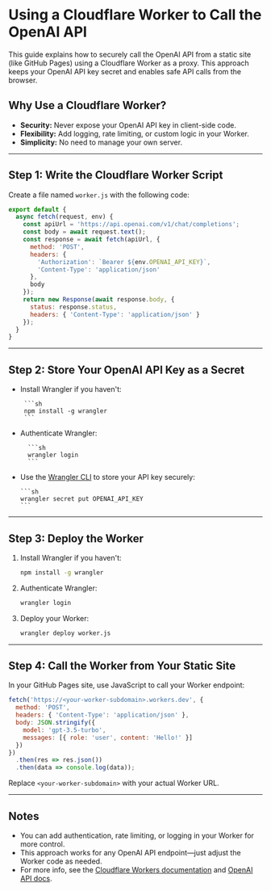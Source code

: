 # Using a Cloudflare Worker to Call the OpenAI API

This guide explains how to securely call the OpenAI API from a static site (like GitHub Pages) using a Cloudflare Worker as a proxy. This approach keeps your OpenAI API key secret and enables safe API calls from the browser.

## Why Use a Cloudflare Worker?

- **Security:** Never expose your OpenAI API key in client-side code.
- **Flexibility:** Add logging, rate limiting, or custom logic in your Worker.
- **Simplicity:** No need to manage your own server.

---

## Step 1: Write the Cloudflare Worker Script

Create a file named `worker.js` with the following code:

```js
export default {
  async fetch(request, env) {
    const apiUrl = 'https://api.openai.com/v1/chat/completions';
    const body = await request.text();
    const response = await fetch(apiUrl, {
      method: 'POST',
      headers: {
        'Authorization': `Bearer ${env.OPENAI_API_KEY}`,
        'Content-Type': 'application/json'
      },
      body
    });
    return new Response(await response.body, {
      status: response.status,
      headers: { 'Content-Type': 'application/json' }
    });
  }
}
```

---

## Step 2: Store Your OpenAI API Key as a Secret

- Install Wrangler if you haven't:

       ```sh
       npm install -g wrangler
       ```

- Authenticate Wrangler:

        ```sh
        wrangler login
        ```

- Use the [Wrangler CLI](https://developers.cloudflare.com/workers/wrangler/) to store your API key securely:

      ```sh
      wrangler secret put OPENAI_API_KEY
      ```

---

## Step 3: Deploy the Worker

1. Install Wrangler if you haven't:

   ```sh
   npm install -g wrangler
   ```

2. Authenticate Wrangler:

   ```sh
   wrangler login
   ```

3. Deploy your Worker:

   ```sh
   wrangler deploy worker.js
   ```

---

## Step 4: Call the Worker from Your Static Site

In your GitHub Pages site, use JavaScript to call your Worker endpoint:

```js
fetch('https://<your-worker-subdomain>.workers.dev', {
  method: 'POST',
  headers: { 'Content-Type': 'application/json' },
  body: JSON.stringify({
    model: 'gpt-3.5-turbo',
    messages: [{ role: 'user', content: 'Hello!' }]
  })
})
  .then(res => res.json())
  .then(data => console.log(data));
```

Replace `<your-worker-subdomain>` with your actual Worker URL.

---

## Notes

- You can add authentication, rate limiting, or logging in your Worker for more control.
- This approach works for any OpenAI API endpoint—just adjust the Worker code as needed.
- For more info, see the [Cloudflare Workers documentation](https://developers.cloudflare.com/workers/) and [OpenAI API docs](https://platform.openai.com/docs/api-reference/introduction).
